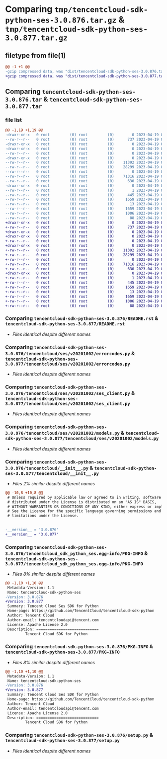 # Comparing `tmp/tencentcloud-sdk-python-ses-3.0.876.tar.gz` & `tmp/tencentcloud-sdk-python-ses-3.0.877.tar.gz`

## filetype from file(1)

```diff
@@ -1 +1 @@
-gzip compressed data, was "dist/tencentcloud-sdk-python-ses-3.0.876.tar", last modified: Wed Apr 19 00:35:58 2023, max compression
+gzip compressed data, was "dist/tencentcloud-sdk-python-ses-3.0.877.tar", last modified: Wed Apr 19 09:27:20 2023, max compression
```

## Comparing `tencentcloud-sdk-python-ses-3.0.876.tar` & `tencentcloud-sdk-python-ses-3.0.877.tar`

### file list

```diff
@@ -1,19 +1,19 @@
-drwxr-xr-x   0 root         (0) root         (0)        0 2023-04-19 00:35:58.000000 tencentcloud-sdk-python-ses-3.0.876/
--rw-r--r--   0 root         (0) root         (0)      737 2023-04-19 00:35:58.000000 tencentcloud-sdk-python-ses-3.0.876/README.rst
-drwxr-xr-x   0 root         (0) root         (0)        0 2023-04-19 00:35:58.000000 tencentcloud-sdk-python-ses-3.0.876/tencentcloud/
-drwxr-xr-x   0 root         (0) root         (0)        0 2023-04-19 00:35:58.000000 tencentcloud-sdk-python-ses-3.0.876/tencentcloud/ses/
--rw-r--r--   0 root         (0) root         (0)        0 2023-04-19 00:35:58.000000 tencentcloud-sdk-python-ses-3.0.876/tencentcloud/ses/__init__.py
-drwxr-xr-x   0 root         (0) root         (0)        0 2023-04-19 00:35:58.000000 tencentcloud-sdk-python-ses-3.0.876/tencentcloud/ses/v20201002/
--rw-r--r--   0 root         (0) root         (0)    11392 2023-04-19 00:35:58.000000 tencentcloud-sdk-python-ses-3.0.876/tencentcloud/ses/v20201002/errorcodes.py
--rw-r--r--   0 root         (0) root         (0)    28299 2023-04-19 00:35:58.000000 tencentcloud-sdk-python-ses-3.0.876/tencentcloud/ses/v20201002/ses_client.py
--rw-r--r--   0 root         (0) root         (0)        0 2023-04-19 00:35:58.000000 tencentcloud-sdk-python-ses-3.0.876/tencentcloud/ses/v20201002/__init__.py
--rw-r--r--   0 root         (0) root         (0)    71316 2023-04-19 00:35:58.000000 tencentcloud-sdk-python-ses-3.0.876/tencentcloud/ses/v20201002/models.py
--rw-r--r--   0 root         (0) root         (0)      630 2023-04-19 00:35:58.000000 tencentcloud-sdk-python-ses-3.0.876/tencentcloud/__init__.py
-drwxr-xr-x   0 root         (0) root         (0)        0 2023-04-19 00:35:58.000000 tencentcloud-sdk-python-ses-3.0.876/tencentcloud_sdk_python_ses.egg-info/
--rw-r--r--   0 root         (0) root         (0)        1 2023-04-19 00:35:58.000000 tencentcloud-sdk-python-ses-3.0.876/tencentcloud_sdk_python_ses.egg-info/dependency_links.txt
--rw-r--r--   0 root         (0) root         (0)      445 2023-04-19 00:35:58.000000 tencentcloud-sdk-python-ses-3.0.876/tencentcloud_sdk_python_ses.egg-info/SOURCES.txt
--rw-r--r--   0 root         (0) root         (0)     1659 2023-04-19 00:35:58.000000 tencentcloud-sdk-python-ses-3.0.876/tencentcloud_sdk_python_ses.egg-info/PKG-INFO
--rw-r--r--   0 root         (0) root         (0)       13 2023-04-19 00:35:58.000000 tencentcloud-sdk-python-ses-3.0.876/tencentcloud_sdk_python_ses.egg-info/top_level.txt
--rw-r--r--   0 root         (0) root         (0)     1659 2023-04-19 00:35:58.000000 tencentcloud-sdk-python-ses-3.0.876/PKG-INFO
--rw-r--r--   0 root         (0) root         (0)     1006 2023-04-19 00:35:58.000000 tencentcloud-sdk-python-ses-3.0.876/setup.py
--rw-r--r--   0 root         (0) root         (0)       88 2023-04-19 00:35:58.000000 tencentcloud-sdk-python-ses-3.0.876/setup.cfg
+drwxr-xr-x   0 root         (0) root         (0)        0 2023-04-19 09:27:20.000000 tencentcloud-sdk-python-ses-3.0.877/
+-rw-r--r--   0 root         (0) root         (0)      737 2023-04-19 09:27:19.000000 tencentcloud-sdk-python-ses-3.0.877/README.rst
+drwxr-xr-x   0 root         (0) root         (0)        0 2023-04-19 09:27:20.000000 tencentcloud-sdk-python-ses-3.0.877/tencentcloud/
+drwxr-xr-x   0 root         (0) root         (0)        0 2023-04-19 09:27:20.000000 tencentcloud-sdk-python-ses-3.0.877/tencentcloud/ses/
+-rw-r--r--   0 root         (0) root         (0)        0 2023-04-19 09:27:19.000000 tencentcloud-sdk-python-ses-3.0.877/tencentcloud/ses/__init__.py
+drwxr-xr-x   0 root         (0) root         (0)        0 2023-04-19 09:27:20.000000 tencentcloud-sdk-python-ses-3.0.877/tencentcloud/ses/v20201002/
+-rw-r--r--   0 root         (0) root         (0)    11392 2023-04-19 09:27:19.000000 tencentcloud-sdk-python-ses-3.0.877/tencentcloud/ses/v20201002/errorcodes.py
+-rw-r--r--   0 root         (0) root         (0)    28299 2023-04-19 09:27:19.000000 tencentcloud-sdk-python-ses-3.0.877/tencentcloud/ses/v20201002/ses_client.py
+-rw-r--r--   0 root         (0) root         (0)        0 2023-04-19 09:27:19.000000 tencentcloud-sdk-python-ses-3.0.877/tencentcloud/ses/v20201002/__init__.py
+-rw-r--r--   0 root         (0) root         (0)    71316 2023-04-19 09:27:19.000000 tencentcloud-sdk-python-ses-3.0.877/tencentcloud/ses/v20201002/models.py
+-rw-r--r--   0 root         (0) root         (0)      630 2023-04-19 09:27:19.000000 tencentcloud-sdk-python-ses-3.0.877/tencentcloud/__init__.py
+drwxr-xr-x   0 root         (0) root         (0)        0 2023-04-19 09:27:20.000000 tencentcloud-sdk-python-ses-3.0.877/tencentcloud_sdk_python_ses.egg-info/
+-rw-r--r--   0 root         (0) root         (0)        1 2023-04-19 09:27:20.000000 tencentcloud-sdk-python-ses-3.0.877/tencentcloud_sdk_python_ses.egg-info/dependency_links.txt
+-rw-r--r--   0 root         (0) root         (0)      445 2023-04-19 09:27:20.000000 tencentcloud-sdk-python-ses-3.0.877/tencentcloud_sdk_python_ses.egg-info/SOURCES.txt
+-rw-r--r--   0 root         (0) root         (0)     1659 2023-04-19 09:27:20.000000 tencentcloud-sdk-python-ses-3.0.877/tencentcloud_sdk_python_ses.egg-info/PKG-INFO
+-rw-r--r--   0 root         (0) root         (0)       13 2023-04-19 09:27:20.000000 tencentcloud-sdk-python-ses-3.0.877/tencentcloud_sdk_python_ses.egg-info/top_level.txt
+-rw-r--r--   0 root         (0) root         (0)     1659 2023-04-19 09:27:20.000000 tencentcloud-sdk-python-ses-3.0.877/PKG-INFO
+-rw-r--r--   0 root         (0) root         (0)     1006 2023-04-19 09:27:19.000000 tencentcloud-sdk-python-ses-3.0.877/setup.py
+-rw-r--r--   0 root         (0) root         (0)       88 2023-04-19 09:27:20.000000 tencentcloud-sdk-python-ses-3.0.877/setup.cfg
```

### Comparing `tencentcloud-sdk-python-ses-3.0.876/README.rst` & `tencentcloud-sdk-python-ses-3.0.877/README.rst`

 * *Files identical despite different names*

### Comparing `tencentcloud-sdk-python-ses-3.0.876/tencentcloud/ses/v20201002/errorcodes.py` & `tencentcloud-sdk-python-ses-3.0.877/tencentcloud/ses/v20201002/errorcodes.py`

 * *Files identical despite different names*

### Comparing `tencentcloud-sdk-python-ses-3.0.876/tencentcloud/ses/v20201002/ses_client.py` & `tencentcloud-sdk-python-ses-3.0.877/tencentcloud/ses/v20201002/ses_client.py`

 * *Files identical despite different names*

### Comparing `tencentcloud-sdk-python-ses-3.0.876/tencentcloud/ses/v20201002/models.py` & `tencentcloud-sdk-python-ses-3.0.877/tencentcloud/ses/v20201002/models.py`

 * *Files identical despite different names*

### Comparing `tencentcloud-sdk-python-ses-3.0.876/tencentcloud/__init__.py` & `tencentcloud-sdk-python-ses-3.0.877/tencentcloud/__init__.py`

 * *Files 2% similar despite different names*

```diff
@@ -10,8 +10,8 @@
 # Unless required by applicable law or agreed to in writing, software
 # distributed under the License is distributed on an "AS IS" BASIS,
 # WITHOUT WARRANTIES OR CONDITIONS OF ANY KIND, either express or implied.
 # See the License for the specific language governing permissions and
 # limitations under the License.
 
 
-__version__ = '3.0.876'
+__version__ = '3.0.877'
```

### Comparing `tencentcloud-sdk-python-ses-3.0.876/tencentcloud_sdk_python_ses.egg-info/PKG-INFO` & `tencentcloud-sdk-python-ses-3.0.877/tencentcloud_sdk_python_ses.egg-info/PKG-INFO`

 * *Files 8% similar despite different names*

```diff
@@ -1,10 +1,10 @@
 Metadata-Version: 1.1
 Name: tencentcloud-sdk-python-ses
-Version: 3.0.876
+Version: 3.0.877
 Summary: Tencent Cloud Ses SDK for Python
 Home-page: https://github.com/TencentCloud/tencentcloud-sdk-python
 Author: Tencent Cloud
 Author-email: tencentcloudapi@tencent.com
 License: Apache License 2.0
 Description: ============================
         Tencent Cloud SDK for Python
```

### Comparing `tencentcloud-sdk-python-ses-3.0.876/PKG-INFO` & `tencentcloud-sdk-python-ses-3.0.877/PKG-INFO`

 * *Files 8% similar despite different names*

```diff
@@ -1,10 +1,10 @@
 Metadata-Version: 1.1
 Name: tencentcloud-sdk-python-ses
-Version: 3.0.876
+Version: 3.0.877
 Summary: Tencent Cloud Ses SDK for Python
 Home-page: https://github.com/TencentCloud/tencentcloud-sdk-python
 Author: Tencent Cloud
 Author-email: tencentcloudapi@tencent.com
 License: Apache License 2.0
 Description: ============================
         Tencent Cloud SDK for Python
```

### Comparing `tencentcloud-sdk-python-ses-3.0.876/setup.py` & `tencentcloud-sdk-python-ses-3.0.877/setup.py`

 * *Files identical despite different names*

